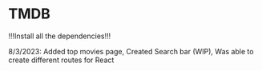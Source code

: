 # TMDB

!!!Install all the dependencies!!!

8/3/2023:
  Added top movies page,
  Created Search bar (WIP), 
  Was able to create different routes for React
